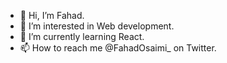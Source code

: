 - 👋 Hi, I’m Fahad.
- 👀 I’m interested in Web development. 
- 🌱 I’m currently learning React.
- 📫 How to reach me @FahadOsaimi_ on Twitter.
